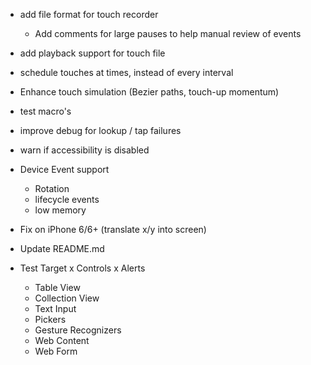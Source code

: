 
- add file format for touch recorder
  - Add comments for large pauses to help manual review of events
- add playback support for touch file

- schedule touches at times, instead of every interval
- Enhance touch simulation (Bezier paths, touch-up momentum)

- test macro's
- improve debug for lookup / tap failures

- warn if accessibility is disabled

- Device Event support
  - Rotation
  - lifecycle events
  - low memory
- Fix on iPhone 6/6+ (translate x/y into screen)


- Update README.md

- Test Target
  x Controls
  x Alerts
  - Table View
  - Collection View
  - Text Input
  - Pickers
  - Gesture Recognizers
  - Web Content
  - Web Form
